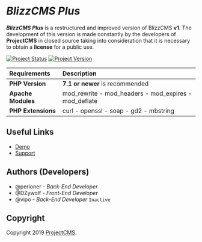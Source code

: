 # _BlizzCMS Plus_
**_BlizzCMS Plus_** is a restructured and improved version of BlizzCMS **v1**. The development of this version is made constantly by the developers of **ProjectCMS** in closed source taking into consideration that it is necessary to obtain a **license** for a public use.

[![Project Status](https://img.shields.io/badge/Status-In_Development-yellow.svg?style=flat-square)](#)
[![Project Version](https://img.shields.io/badge/Version-1.0.1-green.svg?style=flat-square)](#)

| Requirements | Description |
| :----------- | :---------- |
| **PHP Version** | **7.1 or newer** is recommended |
| **Apache Modules** | mod_rewrite - mod_headers - mod_expires - mod_deflate |
| **PHP Extensions** | curl - openssl - soap - gd2 - mbstring |

## Useful Links

* [Demo](https://projectcms.net/)
* [Support](https://projectcms.net/)

## Authors (Developers)

* @perioner - *Back-End Developer*
* @DZywolf - *Front-End Developer*
* @vipo - *Back-End Developer* `Inactive`

## Copyright

Copyright 2019 [ProjectCMS](https://projectcms.net).
